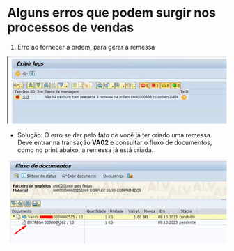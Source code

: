 # Alguns erros que podem surgir nos processos de vendas


1. Erro ao fornecer a ordem, para gerar a remessa   

 ![gerando remessa](image-12.png)   

- Solução: O erro se dar pelo fato de você já ter criado uma remessa. Deve entrar na transação **VA02** e consultar o fluxo de documentos, como no print abaixo, a remessa já está criada.   

![remessa](image-13.png)    
